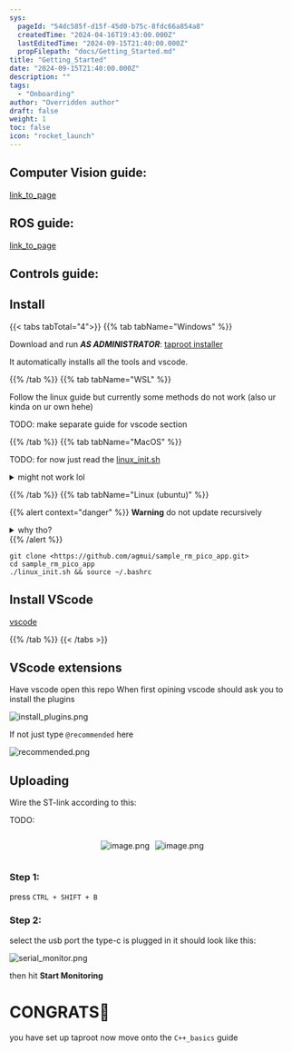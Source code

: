 ```yaml
---
sys:
  pageId: "54dc585f-d15f-45d0-b75c-8fdc66a854a8"
  createdTime: "2024-04-16T19:43:00.000Z"
  lastEditedTime: "2024-09-15T21:40:00.000Z"
  propFilepath: "docs/Getting_Started.md"
title: "Getting_Started"
date: "2024-09-15T21:40:00.000Z"
description: ""
tags:
  - "Onboarding"
author: "Overridden author"
draft: false
weight: 1
toc: false
icon: "rocket_launch"
---
```


## Computer Vision guide:

[link_to_page](86d45bc0-388b-4d26-8848-44f255f73d0e)

## ROS guide:

[link_to_page](3c76c1de-ec8f-46d6-8b0a-294005edc2d5)

## Controls guide:

## Install

{{< tabs tabTotal="4">}}
{{% tab tabName="Windows" %}}

Download and run _**AS ADMINISTRATOR**_: [taproot installer](https://github.com/Thornbots/TeachingFreshies/releases/tag/1.0)

It automatically installs all the tools and vscode.

{{% /tab %}}
{{% tab tabName="WSL" %}}

Follow the linux guide but currently some methods do not work (also ur kinda on ur own hehe)

TODO: make separate guide for vscode section

{{% /tab %}}
{{% tab tabName="MacOS" %}}

TODO: for now just read the [linux_init.sh](https://github.com/agmui/sample_rm_pico_app/blob/main/linux_init.sh)

<details>
<summary>might not work lol</summary>

`brew install libusb pkg-config`

Next install: [vscode](https://code.visualstudio.com/Download)

</details>

{{% /tab %}}
{{% tab tabName="Linux (ubuntu)" %}}

{{% alert context="danger" %}}
**Warning** do not update recursively
<details>
<summary>why tho?</summary>
There are some submodules that may go on for a while (like tinyusb) and I highly
recommend you don't need to get them.
If you want to see what submodules I update just look in `linux_init.sh`
</details>
{{% /alert %}}

```shell
git clone <https://github.com/agmui/sample_rm_pico_app.git>
cd sample_rm_pico_app
./linux_init.sh && source ~/.bashrc
```

## Install VScode

[vscode](https://code.visualstudio.com/Download)

{{% /tab %}}
{{< /tabs >}}

## VScode extensions

Have vscode open this repo
When first opining vscode should ask you to install the plugins

![install_plugins.png](https://prod-files-secure.s3.us-west-2.amazonaws.com/d518164a-d88e-44d1-a4ee-3adb3bd8bce0/89bd30f0-1825-4e77-867b-0a41ce370880/install_plugins.png?X-Amz-Algorithm=AWS4-HMAC-SHA256&X-Amz-Content-Sha256=UNSIGNED-PAYLOAD&X-Amz-Credential=ASIAZI2LB4663HU6TFFN%2F20250417%2Fus-west-2%2Fs3%2Faws4_request&X-Amz-Date=20250417T041028Z&X-Amz-Expires=3600&X-Amz-Security-Token=IQoJb3JpZ2luX2VjEMz%2F%2F%2F%2F%2F%2F%2F%2F%2F%2FwEaCXVzLXdlc3QtMiJHMEUCIAlBbzZnMc%2B%2F5L8iUR9Gvo8NAPUIsdEBLkbTayTNqTnqAiEA7%2B%2FX3CafBAQCNzPjD1OTVUsuncLuynpLmJXEH1xHEWAq%2FwMIVRAAGgw2Mzc0MjMxODM4MDUiDI9iKngJHi6I08SYkSrcA1NHtF49dwpjdqS12yQGW7uTm8JFxi%2FV57xuaQFYGfoHng%2B6HlQAIYeArXmUp6CcWEuzWvZlBWFoG%2FFU3q%2F6n3%2BSrmUwJTD6JkDiFYBie2Ab4gF%2FxeBhiwoEHgTpo8opXw3v%2FVZ6MN1TAE%2FHWpQRjEiUnnkE9uNGpyrl4jFpw1Or3KEU95Rboji9s5rXlQh1OuDVbB1sfONvw9vqhILOAlVh0d3CaRja0cXv1O1oc2SBQiqy%2FGboT6ePTqvPjveGHs96BotFDMwcaNpGWiPExIBxtdnPn6XTwglBqaDjj9AQ3R5OyieNmK4aVzkolwa5YzqqsnXFXlbLeX22Je%2BLM3CCP%2FolpPJyGXmyGeNpg0V9QvTMEwVh21ai%2BS8iOcgvAq4un5F6rWJBqf8UHBzyzzlqCxzKAbfUaGFPVwVURvC7stKyW4bLVu2v1fdwQgH8D6zFtrupyDxJv4zziVm4v%2Blxv1lmUnVQxBFqUZku%2Fp7Stm50Tpa6xYMJLvLutFA%2FVcz5KkcyYzDAX7RmqaleA8i0VX96V9%2BbGJgEhbD3BbzaQG3UEmW1%2Bw27no3w8jtRibrtPFq%2Bsxrd2EpAemivuOxpB7zYdoVJIMsCnfiAqICTCgt%2Fr4Hu8pN8tvq5MLT6gcAGOqUBkgoI3I4I2ktY92siu%2BKNfSHMgCtnceTb1i63G0S%2FrAU7KNe%2Bx%2BTExpoJxe8eWOn5kJSQazuDlcgX6uoGwIz6zpAFUEJSBIc30eNExDWF76g%2BjwGgYcw7AZUcmQJ6ltaas9OVH4iJ9QPrTbWkKSJiZVJklMluprZyiARiMntmLMUYmR1uACUcMJh%2B%2B%2FYG1EOdOi2SbwK7azSWTi9FMjN%2FPA16tyT%2B&X-Amz-Signature=77af467cc0cd0a616746ee6c15271f8b6a7581ad5b04ea11de42ab5e7323379d&X-Amz-SignedHeaders=host&x-id=GetObject)

If not just type `@recommended` here  

![recommended.png](https://prod-files-secure.s3.us-west-2.amazonaws.com/d518164a-d88e-44d1-a4ee-3adb3bd8bce0/61e661e9-5d85-4dfc-be0d-8d2097a5e793/recommended.png?X-Amz-Algorithm=AWS4-HMAC-SHA256&X-Amz-Content-Sha256=UNSIGNED-PAYLOAD&X-Amz-Credential=ASIAZI2LB4663HU6TFFN%2F20250417%2Fus-west-2%2Fs3%2Faws4_request&X-Amz-Date=20250417T041028Z&X-Amz-Expires=3600&X-Amz-Security-Token=IQoJb3JpZ2luX2VjEMz%2F%2F%2F%2F%2F%2F%2F%2F%2F%2FwEaCXVzLXdlc3QtMiJHMEUCIAlBbzZnMc%2B%2F5L8iUR9Gvo8NAPUIsdEBLkbTayTNqTnqAiEA7%2B%2FX3CafBAQCNzPjD1OTVUsuncLuynpLmJXEH1xHEWAq%2FwMIVRAAGgw2Mzc0MjMxODM4MDUiDI9iKngJHi6I08SYkSrcA1NHtF49dwpjdqS12yQGW7uTm8JFxi%2FV57xuaQFYGfoHng%2B6HlQAIYeArXmUp6CcWEuzWvZlBWFoG%2FFU3q%2F6n3%2BSrmUwJTD6JkDiFYBie2Ab4gF%2FxeBhiwoEHgTpo8opXw3v%2FVZ6MN1TAE%2FHWpQRjEiUnnkE9uNGpyrl4jFpw1Or3KEU95Rboji9s5rXlQh1OuDVbB1sfONvw9vqhILOAlVh0d3CaRja0cXv1O1oc2SBQiqy%2FGboT6ePTqvPjveGHs96BotFDMwcaNpGWiPExIBxtdnPn6XTwglBqaDjj9AQ3R5OyieNmK4aVzkolwa5YzqqsnXFXlbLeX22Je%2BLM3CCP%2FolpPJyGXmyGeNpg0V9QvTMEwVh21ai%2BS8iOcgvAq4un5F6rWJBqf8UHBzyzzlqCxzKAbfUaGFPVwVURvC7stKyW4bLVu2v1fdwQgH8D6zFtrupyDxJv4zziVm4v%2Blxv1lmUnVQxBFqUZku%2Fp7Stm50Tpa6xYMJLvLutFA%2FVcz5KkcyYzDAX7RmqaleA8i0VX96V9%2BbGJgEhbD3BbzaQG3UEmW1%2Bw27no3w8jtRibrtPFq%2Bsxrd2EpAemivuOxpB7zYdoVJIMsCnfiAqICTCgt%2Fr4Hu8pN8tvq5MLT6gcAGOqUBkgoI3I4I2ktY92siu%2BKNfSHMgCtnceTb1i63G0S%2FrAU7KNe%2Bx%2BTExpoJxe8eWOn5kJSQazuDlcgX6uoGwIz6zpAFUEJSBIc30eNExDWF76g%2BjwGgYcw7AZUcmQJ6ltaas9OVH4iJ9QPrTbWkKSJiZVJklMluprZyiARiMntmLMUYmR1uACUcMJh%2B%2B%2FYG1EOdOi2SbwK7azSWTi9FMjN%2FPA16tyT%2B&X-Amz-Signature=f41349a66899b6ca98980d560ef9d9b749106bddf31ce259da308b7333b18dc9&X-Amz-SignedHeaders=host&x-id=GetObject)

## Uploading

Wire the ST-link according to this:

TODO:

<div style="display: flex;flex-direction: row; column-gap:10px; max-width: 630px;justify-content: center;">
<div>

![image.png](https://prod-files-secure.s3.us-west-2.amazonaws.com/d518164a-d88e-44d1-a4ee-3adb3bd8bce0/210ecb78-1116-4d7b-b9b7-2292f66fa2c2/image.png?X-Amz-Algorithm=AWS4-HMAC-SHA256&X-Amz-Content-Sha256=UNSIGNED-PAYLOAD&X-Amz-Credential=ASIAZI2LB466X7GQDYK3%2F20250417%2Fus-west-2%2Fs3%2Faws4_request&X-Amz-Date=20250417T041036Z&X-Amz-Expires=3600&X-Amz-Security-Token=IQoJb3JpZ2luX2VjEMz%2F%2F%2F%2F%2F%2F%2F%2F%2F%2FwEaCXVzLXdlc3QtMiJHMEUCIQCgIfTV1yJpALWlgONVDOAQEhK9ka5IXC8nUDzltcKqDQIgDg2A1I9nngQFbfuaAX7YVvH61z17bPJDhQ9xcJpJolAq%2FwMIVRAAGgw2Mzc0MjMxODM4MDUiDNQWPX3NIosnDm5DyircAzTSdwk8r6nMEqPwWDqqByU14GK0nCDxgt4nilXwr54HTn0uei4mv2JrA6Un78VUmtgO4nDJdeu0lPFwrA7os495Oxha%2BMIjkqP0u9AEqkpJWW7xaUgYwuZuOFoZswxrpZAjrqenN5pGCxV9613kiVCQHchUVcV13H5l05PACWLN3dX8ccOQey7eos%2B5PU1qXfJ3roYn9tB%2F2RQtkrd82y1bB3SNmOmGOY91Q3xP%2FneGdK%2FhhEqCLkYwDy9aGNbNWm%2BK3LCh%2Bq8hHz1vgMTj61aXVBiOFOYlGP%2Fcv0ta%2FXswolzIQkVufal8b9sHiiZaP3CrF%2B7nPMyPetItu6%2FnQRZEfji%2FWddeZSOb06rU3mSZ8n0JsFA0cxHlEjRr43INqui%2BCnDzYQ0uX%2FXzkIJdYw0G47acJLO%2F%2BvxL881YeSci0yCzALo8noy49PTtYyl%2BSWo3Yp1bX5zMio9nGr1RaxiwdwN4dn8paXPUmexphZ6yguxGnxrvbA8DXh%2FQ7ohXpAi9XdZmPOMA5LFID9B75HG2p3rzMNwe7ZWFQzuvhX7r3yselaQpoYXp9hwIHBYkuCv9wQ5shVs0p4AzNz4pw1Hp0r4PZz8ngoykjAsZUqMMLwZu%2BatXi4c5%2FgsJMOf6gcAGOqUBOviy1Y0ZlQziVb5IAAskRyDMxS4Aq8dy5UtmF%2BNt3bx4sRt4WpSNQddwRwHUrA4GiZUIK74idgNSecmxLRdqQ9uJlttNatM7q545%2FhxayT%2BbacqMOt7bydg4A2VYQU5MfMb4Ws0%2BM7PP8t6hlohfqbm539Wdpy3aqgXI73yHCVWaZBN5KVNFzugIcJ6oGP%2F1WpurGalS%2Buc%2FbUUK13kcXWoexOvS&X-Amz-Signature=18e9bc5350345a634866d8c566b1c974a2cc807d8b18fa4e685b42a0e4f93d98&X-Amz-SignedHeaders=host&x-id=GetObject)

</div>
<div>

![image.png](https://prod-files-secure.s3.us-west-2.amazonaws.com/d518164a-d88e-44d1-a4ee-3adb3bd8bce0/33a0fd0f-8ca6-4a86-8e09-26e95ded1fff/image.png?X-Amz-Algorithm=AWS4-HMAC-SHA256&X-Amz-Content-Sha256=UNSIGNED-PAYLOAD&X-Amz-Credential=ASIAZI2LB466TSESQMNM%2F20250417%2Fus-west-2%2Fs3%2Faws4_request&X-Amz-Date=20250417T041036Z&X-Amz-Expires=3600&X-Amz-Security-Token=IQoJb3JpZ2luX2VjEMz%2F%2F%2F%2F%2F%2F%2F%2F%2F%2FwEaCXVzLXdlc3QtMiJHMEUCIQC5f0r2vwaTZ6sPfu0UFmA9cdh1misZj62QwW%2Fg037IFQIgZP7eMPNy4dOHiBthiQAA9Cozt4WGdUcWNmvblbOH57sq%2FwMIVRAAGgw2Mzc0MjMxODM4MDUiDDcTvcDRyh4X%2F8Pa2yrcA%2B6F5ZzeOOaKHvxI9xUgUIC7QcfJ%2FuTZdStvxsGhftHdjYAE28nwNEySlaE2zY3HM4aawcSAxiBBXAhg4gop1Tt%2FAVq8PpL5uf4qmj15KppEEpj%2B%2BkXy7O4nZJAtPJQ67IY7w7IPJ9nahWZ5By%2BvOipmNXFFfHz2GSJNWr%2BcAZzFrSn5%2Bpc%2FfO7diIV7k%2BWTDJqqlAih2wWTYZCcSGsqbyoOCtC8Sks3wbQO%2F1NcWEZG9zwlfpE8zOeSKONd0sB6260i5%2FLTYxXF4CPAoq%2F4Xk50%2BbVOjSIAAbQlpD%2B6TKCeY5MtYAVUjQBSx3Z10JV0Id5Wxx0exHOqUpI8ILndyEM92iG7OysYRKfUr%2Bv8gOZdH6IlhOnVMwgvsTvOBFj0yBVdpeMIsbFaXrWkFQEmavAzdyqRgLpbcSb97m08p%2FaFi2TqYmHHK6u0IkPs%2BTa8n5LT5KOnyY%2FoukerxZnFyfyIyoNU42woMKdaPhgYvv09I9aP2YvN7eIEMruhuoBg5Hh9M%2Bs3%2FqVcZLbp1L%2BRGo0J6m2ZLL%2FmKVwO7%2B9fNz9CbaR6VHa8M77eTodS4W3vF%2F%2F0htoW1bC8xgmgo4HJeBZIgYUCK46xRV2gxmyXWse9ogt4o0iyI2BJ69y3MLD6gcAGOqUBW6Q8g5O%2FKw0PNaF6UvQ9ihG2nqEXgYVWB0yehM92%2BdntoawywaxTnlGKUwxdGWmjJsAO%2BGi7J8zIlphveDKtTPaxe4U7Fxs0e9NezbcQ6yiTwgWNzyLbD2DV7a8m26A%2BT%2Fb7HZPBUKIfzvhnTJisSPHH%2Ft4Cw34mskIVxA2sj3bv0NJP774nIY8Edv%2FoEpIxyHNfUKr9WOepEsj8ZrNalirgMgGS&X-Amz-Signature=5a07ade93978238479fe5aac55c8bf60708353fcd67663c2e091954e4004daf8&X-Amz-SignedHeaders=host&x-id=GetObject)

</div>
</div>

### Step 1:

press `CTRL + SHIFT + B`

### Step 2:

select the usb port the type-c is plugged in it should look like this:

![serial_monitor.png](https://prod-files-secure.s3.us-west-2.amazonaws.com/d518164a-d88e-44d1-a4ee-3adb3bd8bce0/f03f4774-05d4-4393-b6a0-d5efb6d315ab/serial_monitor.png?X-Amz-Algorithm=AWS4-HMAC-SHA256&X-Amz-Content-Sha256=UNSIGNED-PAYLOAD&X-Amz-Credential=ASIAZI2LB4663HU6TFFN%2F20250417%2Fus-west-2%2Fs3%2Faws4_request&X-Amz-Date=20250417T041028Z&X-Amz-Expires=3600&X-Amz-Security-Token=IQoJb3JpZ2luX2VjEMz%2F%2F%2F%2F%2F%2F%2F%2F%2F%2FwEaCXVzLXdlc3QtMiJHMEUCIAlBbzZnMc%2B%2F5L8iUR9Gvo8NAPUIsdEBLkbTayTNqTnqAiEA7%2B%2FX3CafBAQCNzPjD1OTVUsuncLuynpLmJXEH1xHEWAq%2FwMIVRAAGgw2Mzc0MjMxODM4MDUiDI9iKngJHi6I08SYkSrcA1NHtF49dwpjdqS12yQGW7uTm8JFxi%2FV57xuaQFYGfoHng%2B6HlQAIYeArXmUp6CcWEuzWvZlBWFoG%2FFU3q%2F6n3%2BSrmUwJTD6JkDiFYBie2Ab4gF%2FxeBhiwoEHgTpo8opXw3v%2FVZ6MN1TAE%2FHWpQRjEiUnnkE9uNGpyrl4jFpw1Or3KEU95Rboji9s5rXlQh1OuDVbB1sfONvw9vqhILOAlVh0d3CaRja0cXv1O1oc2SBQiqy%2FGboT6ePTqvPjveGHs96BotFDMwcaNpGWiPExIBxtdnPn6XTwglBqaDjj9AQ3R5OyieNmK4aVzkolwa5YzqqsnXFXlbLeX22Je%2BLM3CCP%2FolpPJyGXmyGeNpg0V9QvTMEwVh21ai%2BS8iOcgvAq4un5F6rWJBqf8UHBzyzzlqCxzKAbfUaGFPVwVURvC7stKyW4bLVu2v1fdwQgH8D6zFtrupyDxJv4zziVm4v%2Blxv1lmUnVQxBFqUZku%2Fp7Stm50Tpa6xYMJLvLutFA%2FVcz5KkcyYzDAX7RmqaleA8i0VX96V9%2BbGJgEhbD3BbzaQG3UEmW1%2Bw27no3w8jtRibrtPFq%2Bsxrd2EpAemivuOxpB7zYdoVJIMsCnfiAqICTCgt%2Fr4Hu8pN8tvq5MLT6gcAGOqUBkgoI3I4I2ktY92siu%2BKNfSHMgCtnceTb1i63G0S%2FrAU7KNe%2Bx%2BTExpoJxe8eWOn5kJSQazuDlcgX6uoGwIz6zpAFUEJSBIc30eNExDWF76g%2BjwGgYcw7AZUcmQJ6ltaas9OVH4iJ9QPrTbWkKSJiZVJklMluprZyiARiMntmLMUYmR1uACUcMJh%2B%2B%2FYG1EOdOi2SbwK7azSWTi9FMjN%2FPA16tyT%2B&X-Amz-Signature=8b2ec8d0ccafcc85dead4c00f1bdb33e35efeeb27c65d59ad110046233a0d5d8&X-Amz-SignedHeaders=host&x-id=GetObject)

then hit **Start Monitoring**

# CONGRATS🎉

you have set up taproot now move onto the `C++_basics` guide
